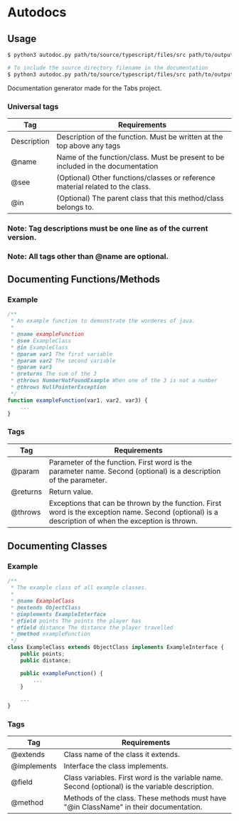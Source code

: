 # Autodocs

## Usage

```bash
$ python3 autodoc.py path/to/source/typescript/files/src path/to/output/rst/files

# To include the source directory filename in the documentation
$ python3 autodoc.py path/to/source/typescript/files/src path/to/output/rst/files src
```

Documentation generator made for the Tabs project.

### Universal tags

| Tag | Requirements   |
| --- | --- |
| Description | Description of the function. Must be written at the top above any tags
| @name | Name of the function/class. Must be present to be included in the documentation |
| @see | (Optional) Other functions/classes or reference material related to the class. |
| @in | (Optional) The parent class that this method/class belongs to. |

### Note: Tag descriptions must be one line as of the current version.

### Note: All tags other than @name are optional.

## Documenting Functions/Methods

### Example
```typescript
/**
 * An example function to demonstrate the wonderes of java.
 * 
 * @name exampleFunction
 * @see ExampleClass
 * @in ExampleClass
 * @param var1 The first variable
 * @param var2 The second variable
 * @param var3
 * @returns The sum of the 3
 * @throws NumberNotFoundExample When one of the 3 is not a number
 * @throws NullPointerException
 */
function exampleFunction(var1, var2, var3) {
    ...
}
```

### Tags

| Tag | Requirements   |
| --- | --- |
| @param | Parameter of the function. First word is the parameter name. Second (optional) is a description of the parameter. |
| @returns | Return value. |
| @throws | Exceptions that can be thrown by the function. First word is the exception name. Second (optional) is a description of when the exception is thrown. |


## Documenting Classes

### Example

```typescript
/**
 * The example class of all example classes.
 * 
 * @name ExampleClass
 * @extends ObjectClass
 * @implements ExampleInterface
 * @field points The points the player has
 * @field distance The distance the player travelled
 * @method exampleFunction
 */
class ExampleClass extends ObjectClass implements ExampleInterface {
    public points;
    public distance;

    public exampleFunction() {
        ...
    }

    ...
}
```

### Tags

| Tag | Requirements   |
| --- | --- |
| @extends | Class name of the class it extends. |
| @implements | Interface the class implements. |
| @field | Class variables. First word is the variable name. Second (optional) is the variable description. |
| @method | Methods of the class. These methods must have "@in ClassName" in their documentation. |



